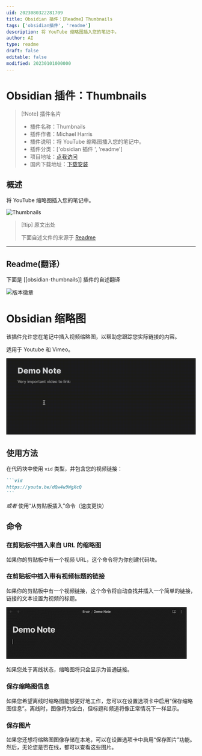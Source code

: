 ```yaml
---
uid: 2023080322281709
title: Obsidian 插件：【Readme】Thumbnails
tags: ['obsidian插件', 'readme']
description: 将 YouTube 缩略图插入您的笔记中。
author: AI
type: readme
draft: false
editable: false
modified: 20230101000000
---
```


# Obsidian 插件：Thumbnails

> [!Note] 插件名片
> - 插件名称：Thumbnails
> - 插件作者：Michael Harris
> - 插件说明：将 YouTube 缩略图插入您的笔记中。
> - 插件分类：['obsidian 插件 ', 'readme']
> - 项目地址：[点我访问](https://github.com/Meikul/obsidian-thumbnails)
> - 国内下载地址：[下载安装](https://pkmer.cn/products/plugin/pluginMarket/?obsidian-thumbnails)

## 概述

将 YouTube 缩略图插入您的笔记中。

![Thumbnails](https://cdn.pkmer.cn/covers/obsidian-thumbnails.gif!pkmer)

> [!tip] 原文出处
>
>下面自述文件的来源于 [Readme](https://ghproxy.net/https://raw.githubusercontent.com/Meikul/obsidian-thumbnails/master/README.md)
>

---

## Readme(翻译）

下面是 [[obsidian-thumbnails]] 插件的自述翻译

![版本徽章](https://img.shields.io/github/v/release/Meikul/obsidian-thumbnails)

<!--![下载徽章](https://img.shields.io/github/downloads/Meikul/obsidian-thumbnails/total.svg)-->

# Obsidian 缩略图

该插件允许您在笔记中插入视频缩略图，以帮助您跟踪您实际链接的内容。

适用于 Youtube 和 Vimeo。

![GIF演示如何使用该插件创建缩略图](https://raw.githubusercontent.com/Meikul/obsidian-thumbnails/master/demo_images/block_demo.gif)

## 使用方法

在代码块中使用 `vid` 类型，并包含您的视频链接：

````markdown
```vid
https://youtu.be/dQw4w9WgXcQ
```
````

*或者* 使用“从剪贴板插入”命令（速度更快）

## 命令

### 在剪贴板中插入来自 URL 的缩略图

如果你的剪贴板中有一个视频 URL，这个命令将为你创建代码块。

### 在剪贴板中插入带有视频标题的链接

如果你的剪贴板中有一个视频链接，这个命令将自动查找并插入一个简单的链接，链接的文本设置为视频的标题。

<img src="https://raw.githubusercontent.com/Meikul/obsidian-thumbnails/master/demo_images/title_link_demo.gif" alt="演示插入带有标题的链接的GIF" width="480">

如果您处于离线状态，缩略图将只会显示为普通链接。

### **保存缩略图信息**

如果您希望离线时缩略图能够更好地工作，您可以在设置选项卡中启用“保存缩略图信息”。离线时，图像将为空白，但标题和频道将像正常情况下一样显示。

### **保存图片**

如果您还想将缩略图图像存储在本地，可以在设置选项卡中启用“保存图片”功能。然后，无论您是否在线，都可以查看这些图片。
